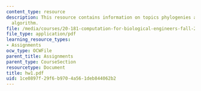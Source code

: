 ```yaml
---
content_type: resource
description: This resource contains information on topics phylogenies and the UPGMA
  algorithm.
file: /media/courses/20-181-computation-for-biological-engineers-fall-2006/1ce0897f29f6b9704a561deb844062b2_hw1.pdf
file_type: application/pdf
learning_resource_types:
- Assignments
ocw_type: OCWFile
parent_title: Assignments
parent_type: CourseSection
resourcetype: Document
title: hw1.pdf
uid: 1ce0897f-29f6-b970-4a56-1deb844062b2
---
```

